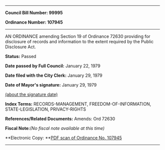 

********

**Council Bill Number: 99995**
   
**Ordinance Number: 107945**
********

 AN ORDINANCE amending Section 19 of Ordinance 72630 providing for disclosure of records and information to the extent required by the Public Disclosure Act.

**Status:** Passed
   
**Date passed by Full Council:** January 22, 1979
   
**Date filed with the City Clerk:** January 29, 1979
   
**Date of Mayor's signature:** January 29, 1979
   
[(about the signature date)](/~public/approvaldate.htm)
   
   
   
   
**Index Terms:** RECORDS-MANAGEMENT, FREEDOM-OF-INFORMATION, STATE-LEGISLATION, PRIVACY-RIGHTS

**References/Related Documents:** Amends: Ord 72630

**Fiscal Note:**_(No fiscal note available at this time)_

**Electronic Copy: **[PDF scan of Ordinance No. 107945](/~archives/Ordinances/Ord_107945.pdf)

********

